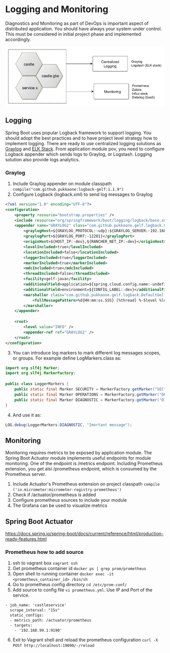 # Logging and Monitoring
Diagnostics and Monitoring as part of DevOps is important aspect of distributed application.
You should have always your system under control. This must be considered in initial
project phase and implemented accordingly.

![logging](images/logging_monitoring.jpg)

## Logging
Spring Boot uses popular Logback framework to support logging. You should adopt the best
practices and to have project level strategy how to implement logging. There are ready
to use centralized logging solutions as [Graylog](https://www.graylog.org/) and [ELK Stack](https://www.elastic.co/elk-stack).
From application module pov, you need to configure Logback appender which sends logs to Graylog, or Logstash.
Logging solution also provide logs analytics.

### Graylog

1. Include Graylog appender on module classpath `compile("com.github.pukkaone:logback-gelf:1.1.9")`
2. Configure Logback (logback.xml) to send log messages to Graylog
```xml
<?xml version="1.0" encoding="UTF-8"?>
<configuration>
	<property resource="bootstrap.properties" />
	<include resource="org/springframework/boot/logging/logback/base.xml" />
    <appender name="GRAYLOG2" class="com.github.pukkaone.gelf.logback.GelfAppender">
		<graylogHost>${GRAYLOG_PROTOCOL:-udp}:${GRAYLOG_SERVER:-192.168.122.230}</graylogHost>
		<graylogPort>${GRAYLOG_PORT:-12201}</graylogPort>
		<originHost>${HOST_IP:-dev},${RANCHER_NET_IP:-dev}</originHost>
		<levelIncluded>true</levelIncluded>
		<locationIncluded>false</locationIncluded>
		<loggerIncluded>true</loggerIncluded>
		<markerIncluded>true</markerIncluded>
		<mdcIncluded>true</mdcIncluded>
		<threadIncluded>false</threadIncluded>
		<facility>gelf-java</facility>
		<additionalField>application=${spring.cloud.config.name:-undefined}</additionalField>
		<additionalField>environment=${CONFIG_LABEL:-dev}</additionalField>
		<marshaller	class="com.github.pukkaone.gelf.logback.DefaultGelfMessageFactory">
			<fullMessagePattern>%d{HH:mm:ss.SSS} [%thread] %-5level %logger{36} - %msg %n</fullMessagePattern>
		</marshaller>
	</appender>

    <root>
		<level value="INFO" />
		<appender-ref ref="GRAYLOG2" />
	</root>
</configuration>
```
3. You can introduce log markers to mark different log messages scopes, or groups.
   For example define LogMarkers.class as:

```java
import org.slf4j.Marker;
import org.slf4j.MarkerFactory;

public class LoggerMarkers {
    public static final Marker SECURITY = MarkerFactory.getMarker("SEC");
    public static final Marker OPERATIONS = MarkerFactory.getMarker("OPS");
    public static final Marker DIAGNOSTIC = MarkerFactory.getMarker("DIA");
}
```
4. And use it as:

```java
LOG.debug(LoggerMarkers.DIAGNOSTIC, "Imortant message");
```

## Monitoring
Monitoring requires metrics to be exposed by application module. The Spring Boot Actuator module implements
useful endpoints for module monitoring. One of the endpoint is /metrics endpoint. Including Prometheus extension,
you get alsi /prometheus endpoint, which is consumed by the Prometheus server.

1. Include Actuator's Prometheus extension on project classpath `compile ('io.micrometer:micrometer-registry-prometheus')`
2. Check if /actuator/prometheus is added
3. Configure prometheus sources to include your module
4. The Grafana can be used to visualize metrics

## Spring Boot Actuator
https://docs.spring.io/spring-boot/docs/current/reference/html/production-ready-features.html

### Prometheus how to add source
1. ssh to vagrant box `vagrant ssh`
2. Get prometheus container id `docker ps | grep prom/prometheus`
3. Open shell to running container `docker exec -it <prometheus_container_id> /bin/sh`
4. Go to prometheus config directory `cd /etc/prom-conf/`
5. Add source to config file `vi prometheus.yml`. Use IP and Port of the service.

```
- job_name: 'castleservice'
  scrape_interval: "15s"
  static_configs:
  - metrics_path: /actuator/prometheus
  - targets:
    - '192.168.99.1:9190'
```

6. Exit to Vagrant shell and reload the prometheus configuration `curl -X POST http://localhost:19090/-/reload`
